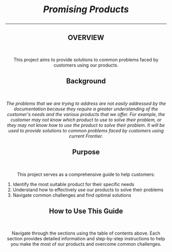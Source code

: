 <!--- 

Generated by readme-gen. Do not modify this file. Modifications will be overwritten. 
This README is the manual and overview description of the Pinata/Frontier project that aims to provide solutions to common problems faced by customers using our products.

!--->

<h1 id="title" align="center"><strong> <i> Promising Products</i></strong><hr></h1>
<h2 id="overview" align="center"> <strong> OVERVIEW </strong></h2>
<br>
    <p align="center">
        This project aims to provide solutions to common problems faced by customers using our products.
    </p>

<h2 id="background" align="center"><strong> Background </strong></h2>
<br>
    <p align="center"> 
        <i>
The problems that we are trying to address are not easily addressed by the documentation because they require a greater understanding of the customer's needs and the various products that we offer. For example, the customer may not know which product to use to solve their problem, or they may not know how to use the product to solve their problem. It will be used to provide solutions to common problems faced by customers using current Frontier. 
        </i>
    </p>
</p>

<h2 id="purpose" align="center"><strong> Purpose </strong></h2>
<br>
    <p align="center">
        This project serves as a comprehensive guide to help customers:
        <ol>
            <li>Identify the most suitable product for their specific needs</li>
            <li>Understand how to effectively use our products to solve their problems</li>
            <li>Navigate common challenges and find optimal solutions</li>
        </ol>
    </p>

<h2 id="how-to-use" align="center"><strong> How to Use This Guide </strong></h2>
<br>
    <p align="center">
        Navigate through the sections using the table of contents above. Each section provides detailed information and step-by-step instructions to help you make the most of our products and overcome common challenges.
    </p>
